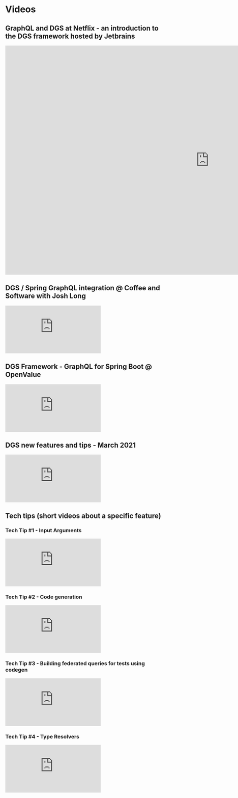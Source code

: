 # Videos

## GraphQL and DGS at Netflix - an introduction to the DGS framework hosted by Jetbrains

<div class="iframe-video__container">
    <iframe width="1280" height="720" src="https://www.youtube.com/embed/Xn-oLXQQklU" title="Build GraphQL Services with Spring Boot like Netflix" frameborder="0" allow="accelerometer; autoplay; clipboard-write; encrypted-media; gyroscope; picture-in-picture; web-share" referrerpolicy="strict-origin-when-cross-origin" allowfullscreen></iframe>
</div>

## DGS / Spring GraphQL integration @ Coffee and Software with Josh Long

<div class="iframe-video__container">
  <iframe class="iframe-video" src="https://www.youtube.com/embed/HiCfTHmsXMk" title="YouTube video player" frameborder="0" allow="accelerometer; autoplay; clipboard-write; encrypted-media; gyroscope; picture-in-picture" allowfullscreen></iframe>
</div>

## DGS Framework - GraphQL for Spring Boot @ OpenValue

<div class="iframe-video__container">
  <iframe class="iframe-video" src="https://www.youtube.com/embed/hgA3RrWoZCA" title="YouTube video player" frameborder="0" allow="accelerometer; autoplay; clipboard-write; encrypted-media; gyroscope; picture-in-picture" allowfullscreen></iframe>
</div>

## DGS new features and tips - March 2021

<div class="iframe-video__container">
  <iframe class="iframe-video" src="https://www.youtube.com/embed/a1XYtX1ZSG8" title="YouTube video player" frameborder="0" allow="accelerometer; autoplay; clipboard-write; encrypted-media; gyroscope; picture-in-picture" allowfullscreen></iframe>
</div>

## Tech tips (short videos about a specific feature)

### Tech Tip #1 - Input Arguments

<div class="iframe-video__container">
  <iframe class="iframe-video" src="https://www.youtube.com/embed/IZ0nawaenQo" title="YouTube video player" frameborder="0" allow="accelerometer; autoplay; clipboard-write; encrypted-media; gyroscope; picture-in-picture" allowfullscreen></iframe>
</div>


### Tech Tip #2 - Code generation

<div class="iframe-video__container">
  <iframe class="iframe-video" src="https://www.youtube.com/embed/oxZ6Ts9WTDM" title="YouTube video player" frameborder="0" allow="accelerometer; autoplay; clipboard-write; encrypted-media; gyroscope; picture-in-picture" allowfullscreen></iframe>
</div>


### Tech Tip #3 - Building federated queries for tests using codegen

<div class="iframe-video__container">
  <iframe class="iframe-video" src="https://www.youtube.com/embed/Vi3YYUBBeHs" title="YouTube video player" frameborder="0" allow="accelerometer; autoplay; clipboard-write; encrypted-media; gyroscope; picture-in-picture" allowfullscreen></iframe>
</div>


### Tech Tip #4 - Type Resolvers

<div class="iframe-video__container">
  <iframe class="iframe-video" src="https://www.youtube.com/embed/GHgPW9FjeOY" title="YouTube video player" frameborder="0" allow="accelerometer; autoplay; clipboard-write; encrypted-media; gyroscope; picture-in-picture" allowfullscreen></iframe>
</div>
